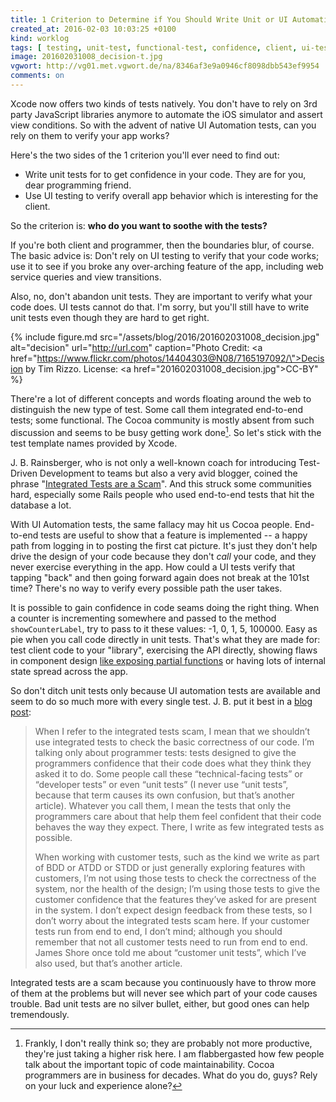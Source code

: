 ```yaml
---
title: 1 Criterion to Determine if You Should Write Unit or UI Automation Tests
created_at: 2016-02-03 10:03:25 +0100
kind: worklog
tags: [ testing, unit-test, functional-test, confidence, client, ui-test ]
image: 201602031008_decision-t.jpg
vgwort: http://vg01.met.vgwort.de/na/8346af3e9a0946cf8098dbb543ef9954
comments: on
---
```


Xcode now offers two kinds of tests natively. You don't have to rely on 3rd party JavaScript libraries anymore to automate the iOS simulator and assert view conditions. So with the advent of native UI Automation tests, can you rely on them to verify your app works?

Here's the two sides of the 1 criterion you'll ever need to find out:

- Write unit tests for to get confidence in your code. They are for you, dear programming friend.
- Use UI testing to verify overall app behavior which is interesting for the client.

So the criterion is: **who do you want to soothe with the tests?**

If you're both client and programmer, then the boundaries blur, of course. The basic advice is: Don't rely on UI testing to verify that your code works; use it to see if you broke any over-arching feature of the app, including web service queries and view transitions.

Also, no, don't abandon unit tests. They are important to verify what your code does. UI tests cannot do that. I'm sorry, but you'll still have to write unit tests even though they are hard to get right.

{% include figure.md src="/assets/blog/2016/201602031008_decision.jpg" alt="decision" url="http://url.com" caption="Photo Credit: <a href=\"https://www.flickr.com/photos/14404303@N08/7165197092/\">Decision</a> by Tim Rizzo. License: <a href=\"201602031008_decision.jpg\">CC-BY</a>" %}

There're a lot of different concepts and words floating around the web to distinguish the new type of test. Some call them integrated end-to-end tests; some functional. The Cocoa community is mostly absent from such discussion and seems to be busy getting work done[^1]. So let's stick with the test template names provided by Xcode.

[^1]: Frankly, I don't really think so; they are probably not more productive, they're just taking a higher risk here. I am flabbergasted how few people talk about the important topic of code maintainability. Cocoa programmers are in business for decades. What do you do, guys? Rely on your luck and experience alone?

J. B. Rainsberger, who is not only a well-known coach for introducing Test-Driven Development to teams but also a very avid blogger, coined the phrase "[Integrated Tests are a Scam][scam]". And this struck some communities hard, especially some Rails people who used end-to-end tests that hit the database a lot.

With UI Automation tests, the same fallacy may hit us Cocoa people. End-to-end tests are useful to show that a feature is implemented -- a happy path from logging in to posting the first cat picture. It's just they don't help drive the design of your code because they don't _call_ your code, and they never exercise everything in the app. How could a UI tests verify that tapping "back" and then going forward again does not break at the 101st time? There's no way to verify every possible path the user takes.

It is possible to gain confidence in code seams doing the right thing. When a counter is incrementing somewhere and passed to the method `showCounterLabel`, try to pass to it these values: -1, 0, 1, 5, 100000. Easy as pie when you call code directly in unit tests. That's what they are made for: test client code to your "library", exercising the API directly, showing flaws in component design [like exposing partial functions][part] or having lots of internal state spread across the app.

So don't ditch unit tests only because UI automation tests are available and seem to do so much more with every single test. J. B. put it best in a [blog post][p]:

> When I refer to the integrated tests scam, I mean that we shouldn’t use integrated tests to check the basic correctness of our code. I’m talking only about programmer tests: tests designed to give the programmers confidence that their code does what they think they asked it to do. Some people call these “technical-facing tests” or “developer tests” or even “unit tests” (I never use “unit tests”, because that term causes its own confusion, but that’s another article). Whatever you call them, I mean the tests that only the programmers care about that help them feel confident that their code behaves the way they expect. There, I write as few integrated tests as possible.
>
> When working with customer tests, such as the kind we write as part of BDD or ATDD or STDD or just generally exploring features with customers, I’m not using those tests to check the correctness of the system, nor the health of the design; I’m using those tests to give the customer confidence that the features they’ve asked for are present in the system. I don’t expect design feedback from these tests, so I don’t worry about the integrated tests scam here. If your customer tests run from end to end, I don’t mind; although you should remember that not all customer tests need to run from end to end. James Shore once told me about “customer unit tests”, which I’ve also used, but that’s another article.

Integrated tests are a scam because you continuously have to throw more of them at the problems but will never see which part of your code causes trouble. Bad unit tests are no silver bullet, either, but good ones can help tremendously.

[part]: /posts/2016/02/partial-function/
[scam]: https://vimeo.com/80533536
[p]: http://blog.thecodewhisperer.com/2015/12/08/clearing-up-the-integrated-tests-scam/
